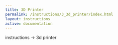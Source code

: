 ```yaml
---
title: 3D Printer
permalink: /instructions/3_3d_printer/index.html
layout: instructions
active: documentation
---
```

instructions -> 3d printer